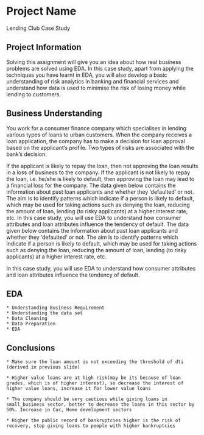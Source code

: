 # Project Name
Lending Club Case Study

## Project Information
Solving this assignment will give you an idea about how real business problems are solved using EDA. In this case study, apart from applying the techniques you have learnt in EDA, you will also develop a basic understanding of risk analytics in banking and financial services and understand how data is used to minimise the risk of losing money while lending to customers.

## Business Understanding
You work for a consumer finance company which specialises in lending various types of loans to urban customers. When the company receives a loan application, the company has to make a decision for loan approval based on the applicant’s profile. Two types of risks are associated with the bank’s decision:

If the applicant is likely to repay the loan, then not approving the loan results in a loss of business to the company. If the applicant is not likely to repay the loan, i.e. he/she is likely to default, then approving the loan may lead to a financial loss for the company. The data given below contains the information about past loan applicants and whether they ‘defaulted’ or not. The aim is to identify patterns which indicate if a person is likely to default, which may be used for taking actions such as denying the loan, reducing the amount of loan, lending (to risky applicants) at a higher interest rate, etc.
In this case study, you will use EDA to understand how consumer attributes and loan attributes influence the tendency of default.
The data given below contains the information about past loan applicants and whether they ‘defaulted’ or not. The aim is to identify patterns which indicate if a person is likely to default, which may be used for taking actions such as denying the loan, reducing the amount of loan, lending (to risky applicants) at a higher interest rate, etc.

In this case study, you will use EDA to understand how consumer attributes and loan attributes influence the tendency of default.

## EDA
	* Understanding Business Requirement
	* Understanding the data set
	* Data Cleaning 
	* Data Preparation
	* EDA
	
## Conclusions
	* Make sure the loan amount is not exceeding the threshold of dti (derived in previous slide)

	* Higher value loans are at high risk(may be its because of loan grades, which is of higher interest), so decrease the interest of higher value loans, increase it for lower value loans

	* The company should be very cautious while giving loans in small_business sector, better to decrease the loans in this sector by 50%. Increase in Car, Home development sectors

	* Higher the public record of bankruptcies higher is the risk of recovery, stop giving loans to people with higher bankruptcies
